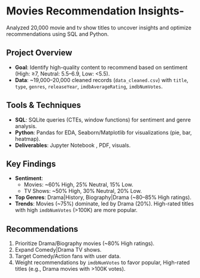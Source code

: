 # Movies Recommendation Insights-
Analyzed 20,000 movie and tv show titles to uncover insights and optimize recommendations using SQL and Python.

## Project Overview
- **Goal**: Identify high-quality content to recommend based on sentiment (High: ≥7, Neutral: 5.5–6.9, Low: <5.5).
- **Data**: ~19,000–20,000 cleaned records (`data_cleaned.csv`) with `title`, `type`, `genres`, `releaseYear`, `imdbAverageRating`, `imdbNumVotes`.

## Tools & Techniques
- **SQL**: SQLite queries (CTEs, window functions) for sentiment and genre analysis.
- **Python**: Pandas for EDA, Seaborn/Matplotlib for visualizations (pie, bar, heatmap).
- **Deliverables**: Jupyter Notebook , PDF, visuals.

## Key Findings
- **Sentiment**:
  - Movies: ~60% High, 25% Neutral, 15% Low.
  - TV Shows: ~50% High, 30% Neutral, 20% Low.
- **Top Genres**: Drama|History, Biography|Drama (~80–85% High ratings).
- **Trends**: Movies (~75%) dominate, led by Drama (20%). High-rated titles with high `imdbNumVotes` (>100K) are more popular.

## Recommendations
1. Prioritize Drama/Biography movies (~80% High ratings).
2. Expand Comedy|Drama TV shows.
3. Target Comedy/Action fans with user data.
4. Weight recommendations by `imdbNumVotes` to favor popular, High-rated titles (e.g., Drama movies with >100K votes).
